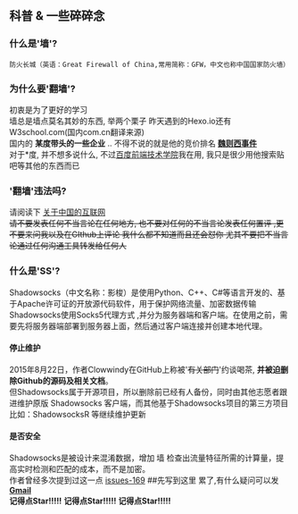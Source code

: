 ## 科普 & 一些碎碎念
### 什么是'墙'?
    防火长城（英语：Great Firewall of China,常用简称：GFW，中文也称中国国家防火墙）
### 为什么要'翻墙'?
初衷是为了更好的学习<br>
墙总是墙点莫名其妙的东西, 举两个栗子 昨天遇到的Hexo.io还有W3school.com(国内com.cn翻译来源)<br>
国内的 **某度带头的一些企业** .. 不得不说的就是他的竞价排名 **[魏则西事件](https://www.zhihu.com/topic/20047674/hot)**<br>
对于*度, 并不想多说什么, 不过[百度前端技术学院](http://ife.baidu.com)我在用, 我只是很少用他搜索贴吧等其他的东西而已
### '翻墙'违法吗?
请阅读下 [关于中国的互联网](https://github.com/racaljk/hosts/wiki/%E5%85%B3%E4%BA%8E%E4%B8%AD%E5%9B%BD%E7%9A%84%E4%BA%92%E8%81%94%E7%BD%91)<br>~~请不要发表任何不当言论在任何地方, 也不要对任何的不当言论发表任何置评 ,更不要来问我以及在GIthub上评论 我什么都不知道而且还会怼你 尤其不要把不当言论通过任何沟通工具转发给任何人~~
### 什么是'SS'?
Shadowsocks（中文名称：影梭）是使用Python、C++、C#等语言开发的、基于Apache许可证的开放源代码软件，用于保护网络流量、加密数据传输<br>
Shadowsocks使用Socks5代理方式 ,并分为服务器端和客户端。在使用之前，需要先将服务器端部署到服务器上面，然后通过客户端连接并创建本地代理。
#### **停止维护**
2015年8月22日，作者Clowwindy在GitHub上称被'~~有关部门~~'约谈喝茶, **并被迫删除Github的源码及相关文档**。<br>
但Shadowsocks属于开源项目，所以删除前已经有人备份，同时由其他志愿者跟进维护原版 Shadowsocks 客户端，而其他基于Shadowsocks项目的第三方项目比如：ShadowsocksR 等继续维护更新
#### **是否安全**
Shadowsocks是被设计来混淆数据，增加 墙 检查出流量特征所需的计算量，提高实时检测和匹配的成本，而不是加密。<br>
作者曾经多次提到过这一点 [issues-169](https://github.com/shadowsocks/shadowsocks/issues/169)
##先写到这里
累了,有什么疑问可以发 **[Gmail](mailto:Ciefdx@gmail.com)** <br>
**记得点Star!!!!!** **记得点Star!!!!!** **记得点Star!!!!!**
